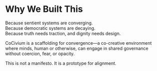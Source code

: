 <!-- status: stub; target: 150+ words -->
<!-- status: stub; target: 150+ words -->
# Why We Built This

Because sentient systems are converging.  
Because democratic systems are decaying.  
Because truth needs traction, and dignity needs design.

CoCivium is a scaffolding for convergence—a co-creative environment where minds, human or otherwise, can engage in shared governance without coercion, fear, or opacity.

This is not a manifesto. It is a prototype for alignment.



